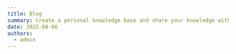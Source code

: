 ```yaml
---
title: Blog
summary: Create a personal knowledge base and share your knowledge with your peers.
date: 2025-08-06
authors:
  - admin
---
```

